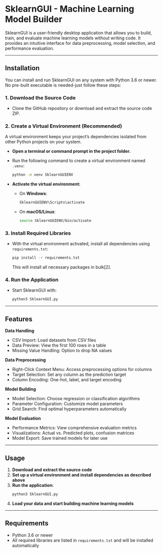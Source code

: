 # SklearnGUI - Machine Learning Model Builder

SklearnGUI is a user-friendly desktop application that allows you to build, train, and evaluate machine learning models without writing code. It provides an intuitive interface for data preprocessing, model selection, and performance evaluation.

---

## Installation

You can install and run SklearnGUI on any system with Python 3.6 or newer. No pre-built executable is needed-just follow these steps:

### 1. Download the Source Code

- Clone the GitHub repository or download and extract the source code ZIP.

### 2. Create a Virtual Environment (Recommended)

A virtual environment keeps your project’s dependencies isolated from other Python projects on your system.

- **Open a terminal or command prompt in the project folder.**
- Run the following command to create a virtual environment named `.venv`:

  ```bash
  python -m venv SklearnGUIENV
  ```

- **Activate the virtual environment:**

  - On **Windows**:
    ```bash
    SklearnGUIENV\Scripts\activate
    ```
  - On **macOS/Linux**:
    ```bash
    source SklearnGUIENV/bin/activate
    ```
    
### 3. Install Required Libraries

- With the virtual environment activated, install all dependencies using `requirements.txt`:

  ```bash
  pip install -r requirements.txt
  ```

  This will install all necessary packages in bulk[2].

### 4. Run the Application

- Start SklearnGUI with:

  ```bash
  python3 SklearnGUI.py
  ```

---

## Features

**Data Handling**
- CSV Import: Load datasets from CSV files
- Data Preview: View the first 100 rows in a table
- Missing Value Handling: Option to drop NA values

**Data Preprocessing**
- Right-Click Context Menu: Access preprocessing options for columns
- Target Selection: Set any column as the prediction target
- Column Encoding: One-hot, label, and target encoding

**Model Building**
- Model Selection: Choose regression or classification algorithms
- Parameter Configuration: Customize model parameters
- Grid Search: Find optimal hyperparameters automatically

**Model Evaluation**
- Performance Metrics: View comprehensive evaluation metrics
- Visualizations: Actual vs. Predicted plots, confusion matrices
- Model Export: Save trained models for later use

---

## Usage

1. **Download and extract the source code**
2. **Set up a virtual environment and install dependencies as described above**
3. **Run the application:**  
   ```bash
   python3 SklearnGUI.py
   ```
4. **Load your data and start building machine learning models**

---

## Requirements

- Python 3.6 or newer
- All required libraries are listed in `requirements.txt` and will be installed automatically
